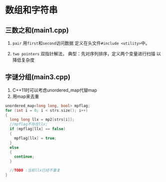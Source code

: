 # 数组和字符串

## 三数之和(main1.cpp)

1. `pair`
用`first`和`second`访问数据
定义在头文件`#include <utility>`中。

1. `two pointers`
双指针解法，
典型：先对序列排序，定义两个变量进行扫描
以降低复杂度

## 字谜分组(main3.cpp)

1. C++11时可以考虑unordered_map代替map
2. 用map来去重

```cpp
unordered_map<long long, bool> mpflag;
for (int i = 0; i < strs.size(); i++)
{
  long long llx = mp2[strs[i]];
  //mpflag不存在llx;
  if (mpflag[llx] == false)
  {
    mpflag[llx] = true;
  }
  else
  {
    continue;
  }

  //TODO :当前llx已经不重复
}
```